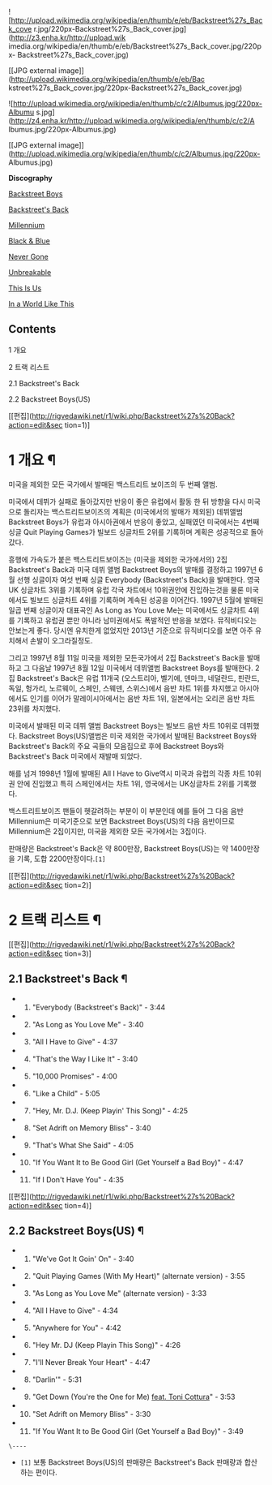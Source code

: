 ![http://upload.wikimedia.org/wikipedia/en/thumb/e/eb/Backstreet%27s_Back_cove
r.jpg/220px-Backstreet%27s_Back_cover.jpg](http://z3.enha.kr/http://upload.wik
imedia.org/wikipedia/en/thumb/e/eb/Backstreet%27s_Back_cover.jpg/220px-
Backstreet%27s_Back_cover.jpg)

[[JPG external image]](http://upload.wikimedia.org/wikipedia/en/thumb/e/eb/Bac
kstreet%27s_Back_cover.jpg/220px-Backstreet%27s_Back_cover.jpg)

  

![http://upload.wikimedia.org/wikipedia/en/thumb/c/c2/Albumus.jpg/220px-Albumu
s.jpg](http://z4.enha.kr/http://upload.wikimedia.org/wikipedia/en/thumb/c/c2/A
lbumus.jpg/220px-Albumus.jpg)

[[JPG external
image]](http://upload.wikimedia.org/wikipedia/en/thumb/c/c2/Albumus.jpg/220px-
Albumus.jpg)

**Discography**

[Backstreet Boys](Backstreet%20Boys%28%EC%95%A8%EB%B2%94%29.md)

[Backstreet's Back](Backstreet%27s%20Back.md)

[Millennium](Millennium.md)

[Black & Blue](Black%20%26%20Blue.md)

[Never Gone](Never%20Gone.md)

[Unbreakable](Unbreakable.md)

[This Is Us](This%20Is%20Us.md)

[In a World Like This](In%20a%20World%20Like%20This.md)

  

## Contents

    

1 개요

2 트랙 리스트

    

2.1 Backstreet's Back

2.2 Backstreet Boys(US)

[[편집](http://rigvedawiki.net/r1/wiki.php/Backstreet%27s%20Back?action=edit&sec
tion=1)]

# 1 개요 ¶

  

미국을 제외한 모든 국가에서 발매된 백스트리트 보이즈의 두 번째 앨범.

  

미국에서 데뷔가 실패로 돌아갔지만 반응이 좋은 유럽에서 활동 한 뒤 방향을 다시 미국으로 돌리자는 백스트리트보이즈의 계획은 (미국에서의
발매가 제외된) 데뷔앨범 Backstreet Boys가 유럽과 아시아권에서 반응이 좋았고, 실패였던 미국에서는 4번째 싱글 Quit
Playing Games가 빌보드 싱글차트 2위를 기록하며 계획은 성공적으로 돌아갔다.

  

흥행에 가속도가 붙은 백스트리트보이즈는 (미국을 제외한 국가에서의) 2집 Backstreet's Back과 미국 데뷔 앨범
Backstreet Boys의 발매를 결정하고 1997년 6월 선행 싱글이자 여섯 번째 싱글 Everybody (Backstreet's
Back)을 발매한다. 영국 UK 싱글차트 3위를 기록하며 유럽 각국 차트에서 10위권안에 진입하는것을 물론 미국에서도 빌보드 싱글차트
4위를 기록하며 계속된 성공을 이어간다. 1997년 5월에 발매된 일곱 번째 싱글이자 대표곡인 As Long as You Love Me는
미국에서도 싱글차트 4위를 기록하고 유럽권 뿐만 아니라 남미권에서도 폭발적인 반응을 보였다. 뮤직비디오는 안보는게 좋다. 당시엔 유치한게
없었지만 2013년 기준으로 뮤직비디오를 보면 아주 유치해서 손발이 오그라질정도.

  

그리고 1997년 8월 11일 미국을 제외한 모든국가에서 2집 Backstreet's Back을 발매하고 그 다음날 1997년 8월 12일
미국에서 데뷔앨범 Backstreet Boys를 발매한다. 2집 Backstreet's Back은 유럽 11개국 (오스트리아, 벨기에,
덴마크, 네덜란드, 핀란드, 독일, 헝가리, 노르웨이, 스페인, 스웨덴, 스위스)에서 음반 차트 1위를 차지했고 아시아에서도 인기를 이어가
말레이시아에서는 음반 차트 1위, 일본에서는 오리콘 음반 차트 23위를 차지했다.

  

미국에서 발매된 미국 데뷔 앨범 Backstreet Boys는 빌보드 음반 차트 10위로 데뷔했다. Backstreet Boys(US)앨범은
미국 제외한 국가에서 발매된 Backstreet Boys와 Backstreet's Back의 주요 곡들의 모음집으로 후에 Backstreet
Boys와 Backstreet's Back 미국에서 재발매 되었다.

  

해를 넘겨 1998년 1월에 발매된 All I Have to Give역시 미국과 유럽의 각종 차트 10위권 안에 진입했고 특히 스페인에서는
차트 1위, 영국에서는 UK싱글차트 2위를 기록했다.

  

백스트리트보이즈 팬들이 헷갈려하는 부분이 이 부분인데 예를 들어 그 다음 음반 Millennium은 미국기준으로 보면 Backstreet
Boys(US)의 다음 음반이므로 Millennium은 2집이지만, 미국을 제외한 모든 국가에서는 3집이다.

  

판매량은 Backstreet's Back은 약 800만장, Backstreet Boys(US)는 약 1400만장을 기록, 도합
2200만장이다.`[1]`

[[편집](http://rigvedawiki.net/r1/wiki.php/Backstreet%27s%20Back?action=edit&sec
tion=2)]

# 2 트랙 리스트 ¶

[[편집](http://rigvedawiki.net/r1/wiki.php/Backstreet%27s%20Back?action=edit&sec
tion=3)]

## 2.1 Backstreet's Back ¶

  

* 1. "Everybody (Backstreet's Back)" - 3:44  
* 2. "As Long as You Love Me" - 3:40  
* 3. "All I Have to Give" - 4:37  
* 4. "That's the Way I Like It" - 3:40  
* 5. "10,000 Promises" - 4:00  
* 6. "Like a Child" - 5:05  
* 7. "Hey, Mr. D.J. (Keep Playin' This Song)" - 4:25  
* 8. "Set Adrift on Memory Bliss" - 3:40  
* 9. "That's What She Said" - 4:05  
* 10. "If You Want It to Be Good Girl (Get Yourself a Bad Boy)" - 4:47  
* 11. "If I Don't Have You" - 4:35

[[편집](http://rigvedawiki.net/r1/wiki.php/Backstreet%27s%20Back?action=edit&sec
tion=4)]

## 2.2 Backstreet Boys(US) ¶

  

* 1. "We've Got It Goin' On" - 3:40  
* 2. "Quit Playing Games (With My Heart)" (alternate version) - 3:55  
* 3. "As Long as You Love Me" (alternate version) - 3:33  
* 4. "All I Have to Give" - 4:34  
* 5. "Anywhere for You" - 4:42  
* 6. "Hey Mr. DJ (Keep Playin This Song)" - 4:26  
* 7. "I'll Never Break Your Heart" - 4:47  
* 8. "Darlin'" - 5:31  
* 9. "Get Down (You're the One for Me) [feat. Toni Cottura](feat.%20Toni%20Cottura.md)" - 3:53  
* 10. "Set Adrift on Memory Bliss" - 3:30  
* 11. "If You Want It to Be Good Girl (Get Yourself a Bad Boy)" - 3:49

`\----`

  * `[1]` 보통 Backstreet Boys(US)의 판매량은 Backstreet's Back 판매량과 합산하는 편이다.

